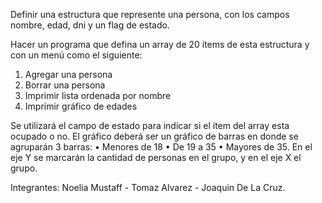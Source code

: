 Definir una estructura que represente una persona, con los campos nombre, edad, dni y un
flag de estado.

Hacer un programa que defina un array de 20 ítems de esta estructura y con un menú como el
siguiente:


 1. Agregar una persona 
 2. Borrar una persona 
 3. Imprimir lista ordenada por nombre
 4. Imprimir gráfico de edades 


Se utilizará el campo de estado para indicar si el ítem del array esta ocupado o no.
El gráfico deberá ser un gráfico de barras en donde se agruparán 3 barras:
• Menores de 18
• De 19 a 35
• Mayores de 35.
En el eje Y se marcarán la cantidad de personas en el grupo, y en el eje X el grupo.

Integrantes: Noelia Mustaff - Tomaz Alvarez - Joaquin De La Cruz.
